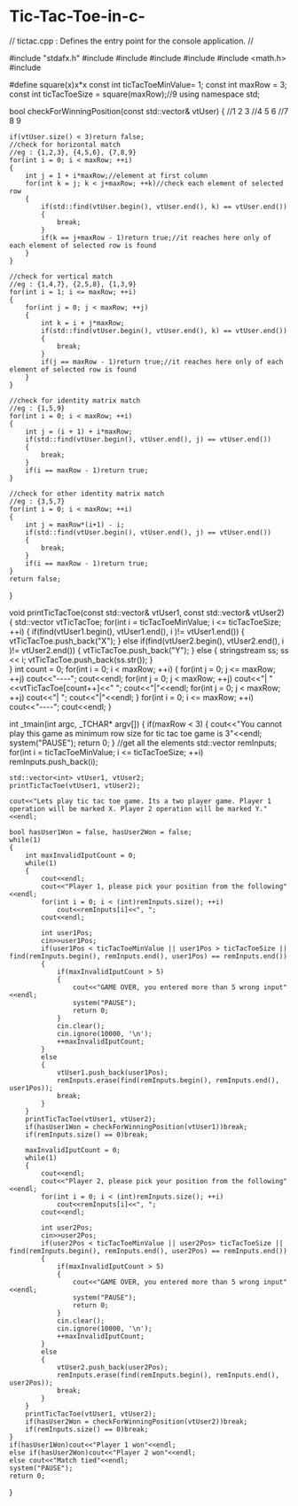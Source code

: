 Tic-Tac-Toe-in-c-
=================
// tictac.cpp : Defines the entry point for the console application.
//

#include "stdafx.h"
#include <string>
#include <iostream>
#include <vector>
#include <algorithm>
#include <math.h>
#include <sstream>

#define square(x)x*x
const int ticTacToeMinValue= 1;
const int maxRow = 3;
const int ticTacToeSize = square(maxRow);//9
using namespace std;

bool checkForWinningPosition(const std::vector<int>& vtUser)
{
	//1  2  3
	//4  5  6
	//7  8  9

	if(vtUser.size() < 3)return false;
	//check for horizontal match
	//eg : {1,2,3}, {4,5,6}, {7,8,9}
	for(int i = 0; i < maxRow; ++i)
	{
		int j = 1 + i*maxRow;//element at first column
		for(int k = j; k < j+maxRow; ++k)//check each element of selected row
		{
			if(std::find(vtUser.begin(), vtUser.end(), k) == vtUser.end())
			{
				break;
			}
			if(k == j+maxRow - 1)return true;//it reaches here only of each element of selected row is found
		}
	}

	//check for vertical match
	//eg : {1,4,7}, {2,5,8}, {1,3,9}
	for(int i = 1; i <= maxRow; ++i)
	{
		for(int j = 0; j < maxRow; ++j)
		{
			int k = i + j*maxRow;
			if(std::find(vtUser.begin(), vtUser.end(), k) == vtUser.end())
			{
				break;
			}
			if(j == maxRow - 1)return true;//it reaches here only of each element of selected row is found
		}
	}

	//check for identity matrix match
	//eg : {1,5,9}
	for(int i = 0; i < maxRow; ++i)
	{
		int j = (i + 1) + i*maxRow;
		if(std::find(vtUser.begin(), vtUser.end(), j) == vtUser.end())
		{
			break;
		}
		if(i == maxRow - 1)return true;
	}

	//check for other identity matrix match
	//eg : {3,5,7}
	for(int i = 0; i < maxRow; ++i)
	{
		int j = maxRow*(i+1) - i;
		if(std::find(vtUser.begin(), vtUser.end(), j) == vtUser.end())
		{
			break;
		}
		if(i == maxRow - 1)return true;
	}
	return false;
}

void printTicTacToe(const std::vector<int>& vtUser1, const std::vector<int>& vtUser2)
{
	std::vector<string> vtTicTacToe;
	for(int i = ticTacToeMinValue; i <= ticTacToeSize; ++i)
	{
		if(find(vtUser1.begin(), vtUser1.end(), i )!= vtUser1.end())
		{
			vtTicTacToe.push_back("X");
		}
		else if(find(vtUser2.begin(), vtUser2.end(), i )!= vtUser2.end())
		{
			vtTicTacToe.push_back("Y");
		}
		else
		{
			stringstream ss;
			ss << i;
			vtTicTacToe.push_back(ss.str());
		}	
	}
	int count = 0;
	for(int i = 0; i < maxRow; ++i)
	{
		for(int j = 0; j <= maxRow; ++j)
			cout<<"----";
		cout<<endl;
		for(int j = 0; j < maxRow; ++j)
			cout<<"| "<<vtTicTacToe[count++]<<"  ";
		cout<<"|"<<endl;
		for(int j = 0; j < maxRow; ++j)
			cout<<"|    ";
		cout<<"|"<<endl;
	}
	for(int i = 0; i <= maxRow; ++i)
			cout<<"----";
	cout<<endl;
}

int _tmain(int argc, _TCHAR* argv[])
{
	if(maxRow < 3)
	{
		cout<<"You cannot play this game as minimum row size for tic tac toe game is 3"<<endl;
		system("PAUSE");
		return 0;
	}
	//get all the elements
	std::vector<int> remInputs;
	for(int i = ticTacToeMinValue; i <= ticTacToeSize; ++i)
		remInputs.push_back(i);

	std::vector<int> vtUser1, vtUser2;
	printTicTacToe(vtUser1, vtUser2);

	cout<<"Lets play tic tac toe game. Its a two player game. Player 1 operation will be marked X. Player 2 operation will be marked Y."<<endl;

	bool hasUser1Won = false, hasUser2Won = false;
	while(1)
	{
		int maxInvalidIputCount = 0;
		while(1)
		{
			cout<<endl;
			cout<<"Player 1, please pick your position from the following"<<endl;
			for(int i = 0; i < (int)remInputs.size(); ++i)
				cout<<remInputs[i]<<", ";
			cout<<endl;

			int user1Pos;
			cin>>user1Pos;
			if(user1Pos < ticTacToeMinValue || user1Pos > ticTacToeSize || find(remInputs.begin(), remInputs.end(), user1Pos) == remInputs.end()) 
			{
				if(maxInvalidIputCount > 5)
				{
					cout<<"GAME OVER, you entered more than 5 wrong input"<<endl;
					system("PAUSE");
					return 0;
				}
				cin.clear();
				cin.ignore(10000, '\n'); 
				++maxInvalidIputCount;
			}
			else
			{
				vtUser1.push_back(user1Pos);
				remInputs.erase(find(remInputs.begin(), remInputs.end(), user1Pos));
				break;
			}
		}
		printTicTacToe(vtUser1, vtUser2);
		if(hasUser1Won = checkForWinningPosition(vtUser1))break;
		if(remInputs.size() == 0)break;

		maxInvalidIputCount = 0;
		while(1)
		{
			cout<<endl;
			cout<<"Player 2, please pick your position from the following"<<endl;
			for(int i = 0; i < (int)remInputs.size(); ++i)
				cout<<remInputs[i]<<", ";
			cout<<endl;

			int user2Pos;
			cin>>user2Pos;
			if(user2Pos < ticTacToeMinValue || user2Pos> ticTacToeSize || find(remInputs.begin(), remInputs.end(), user2Pos) == remInputs.end()) 
			{
				if(maxInvalidIputCount > 5)
				{
					cout<<"GAME OVER, you entered more than 5 wrong input"<<endl;
					system("PAUSE");
					return 0;
				}
				cin.clear();
				cin.ignore(10000, '\n'); 
				++maxInvalidIputCount;
			}
			else
			{
				vtUser2.push_back(user2Pos);
				remInputs.erase(find(remInputs.begin(), remInputs.end(), user2Pos));
				break;
			}
		}
		printTicTacToe(vtUser1, vtUser2);
		if(hasUser2Won = checkForWinningPosition(vtUser2))break;
		if(remInputs.size() == 0)break;
	}
	if(hasUser1Won)cout<<"Player 1 won"<<endl;
	else if(hasUser2Won)cout<<"Player 2 won"<<endl;
	else cout<<"Match tied"<<endl;
	system("PAUSE");
	return 0;
}
